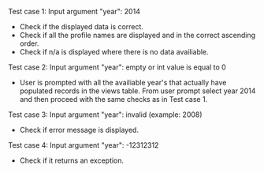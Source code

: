 Test case 1:
Input argument "year": 2014
- Check if the displayed data is correct.
- Check if all the profile names are displayed and in the correct ascending order.
- Check if n/a is displayed where there is no data availiable.

Test case 2:
Input argument "year": empty or int value is equal to 0
- User is prompted with all the availiable year's that actually have populated records in the views table.
From user prompt select year 2014 and then proceed with the same checks as in Test case 1.

Test case 3:
Input argument "year": invalid (example: 2008)
- Check if error message is displayed.

Test case 4:
Input argument "year": -12312312
- Check if it returns an exception.